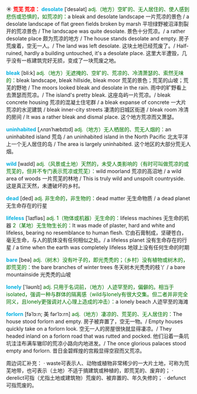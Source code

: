 ☀ <font color="red">**荒芜 荒凉：**</font>
<font color="sky blue">**desolate**</font> [ˈdesələt]
<font color="rgb(227, 108, 9)">adj.（地方）空旷的、无人居住的、使人感到悲伤或恐惧的，如荒凉的：</font>a bleak and desolate landscape 一片荒凉的景色 / a desolate landscape of flat green fields broken by marsh 平坦绿野被沼泽割裂开的荒凉景色 / The landscape was quite desolate. 景色十分荒凉。/ a rather desolate place 颇为荒凉的地方 / The house stands desolate and empty. 房子荒废着，空无一人。/ The land was left desolate. 这块土地已经荒废了。/ Half-ruined, hardly a building untouched, it's a desolate place. 这里大半遭毁，几乎没有一栋建筑完好无损，变成了一块荒废之地。
           
<font color="sky blue">**bleak**</font> [bli:k]
<font color="rgb(227, 108, 9)">adj.（地方）无遮掩的、空旷的、荒凉的、冷清萧瑟的、索然无味的：</font>bleak landscape, bleak hillside, bleak moor 荒芜的景色；荒芜的山坡；荒芜的野地 / The moors looked bleak and desolate in the rain. 雨中的旷野看上去萧瑟而荒凉。/ The island's pretty bleak. 这座岛屿一片荒凉。/ bleak concrete housing 荒凉的混凝土住宅群 / a bleak expanse of concrete 一大片荒凉的水泥建筑 / bleak inner-city streets 凄清的旧城区街道 / bleak room 冷清的房间 / It was a rather bleak and dismal place. 这个地方荒凉而又萧瑟。           

<font color="sky blue">**uninhabited**</font> [ˌʌnɪnˈhæbɪtɪd]
<font color="rgb(227, 108, 9)">adj.（地方）无人栖居的、荒无人烟的：</font>an uninhabited island 荒岛 / an uninhabited island in the North Pacific 北太平洋上一个无人居住的岛 / The area is largely uninhabited. 这个地区的大部分荒无人烟。

<font color="sky blue">**wild**</font> [waɪld] 
<font color="rgb(227, 108, 9)">adj.（风景或土地）天然的，未受人类影响的（有时可叫做荒凉的或荒芜的，但并不专门表示荒凉或荒芜）：</font>wild moorland 荒凉的高沼地 / a wild area of woods 一片荒芜的林地 / This is truly wild and unspoilt countryside. 这是真正天然，未遭破坏的乡村。

<font color="sky blue">**dead**</font> [ded] 
<font color="rgb(227, 108, 9)">adj. 非生命的，非生物的：</font>dead matter 无生命物质 / a dead planet 无生命存在的行星
           
<font color="sky blue">**lifeless**</font> [ˈlaɪfləs]
<font color="rgb(227, 108, 9)">adj. 1（物体或机器）无生命的：</font>lifeless machines 无生命的机器 <font color="rgb(227, 108, 9)">2（某地）无生物生长的：</font>It was made of plaster, hard and white and lifeless, bearing no resemblance to human flesh. 它由石膏制成，坚硬苍白，毫无生命，与人的肌体没有任何相似之处。/ a lifeless planet 没有生命存在的行星 / a time when the earth was completely lifeless 地球上没有任何生命的时期

<font color="sky blue">**bare**</font> [beə] 
<font color="rgb(227, 108, 9)">adj.（树木）没有叶子的，即光秃秃的；（乡村）没有植物或树木的，即荒芜的：</font>the bare branches of winter trees 冬天树木光秃秃的枝丫 / a bare mountainside 光秃秃的山坡

<font color="sky blue">**lonely**</font> ['ləʊnlɪ] 
<font color="rgb(227, 108, 9)">adj. 只用于名词前，（地方）人迹罕至的，偏僻的。相当于isolated，强调一种与群体的隔离感（wild与lonely有很大交集。但二者并非完全同义，且lonely更强调对人心理上造成的冲击）：</font>a lonely beach 人迹罕至的海滩
           
<font color="sky blue">**forlorn**</font> [fəˈlɔ:n; 美 fərˈlɔ:rn]
<font color="rgb(227, 108, 9)">adj.（地方）凄凉的、荒芜的、无人居住的：</font>The house stood forlorn and empty. 房子被弃置了，空无一物。/ Empty houses quickly take on a forlorn look. 空无一人的房屋很快就显得凄凉。/ They headed inland on a forlorn road that was rutted and pocked. 他们沿着一条坑坑洼洼布满车辙印的荒凉小路向内地进发。/ The once glorious palaces stood empty and forlorn. 昔日金碧辉煌的宫殿显得空寂而又荒凉。

周边词汇补充：
· waste可表示人、动物或植物非常稀少的一大片土地，可称为荒芜地带，也可表示（土地）不适于搞建筑或种植的，即荒芜的、废弃的；
· derelict可指（尤指土地或建筑物）荒废的、被弃置的、年久失修的；
· defunct可指荒废的。

